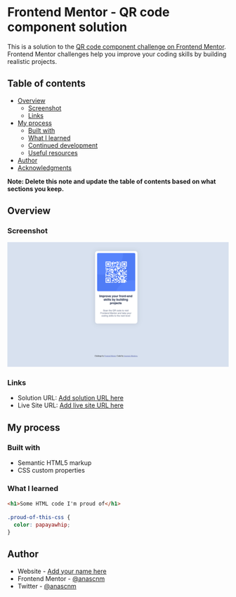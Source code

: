 # Frontend Mentor - QR code component solution

This is a solution to the [QR code component challenge on Frontend Mentor](https://www.frontendmentor.io/challenges/qr-code-component-iux_sIO_H). Frontend Mentor challenges help you improve your coding skills by building realistic projects. 

## Table of contents

- [Overview](#overview)
  - [Screenshot](#screenshot)
  - [Links](#links)
- [My process](#my-process)
  - [Built with](#built-with)
  - [What I learned](#what-i-learned)
  - [Continued development](#continued-development)
  - [Useful resources](#useful-resources)
- [Author](#author)
- [Acknowledgments](#acknowledgments)

**Note: Delete this note and update the table of contents based on what sections you keep.**

## Overview

### Screenshot

![](./screenshot.png)

### Links

- Solution URL: [Add solution URL here](https://github.com/anascnm/qr-code-component-main)
- Live Site URL: [Add live site URL here](https://anas-qr-code-component.netlify.app/)

## My process

### Built with

- Semantic HTML5 markup
- CSS custom properties

### What I learned

```html
<h1>Some HTML code I'm proud of</h1>
```
```css
.proud-of-this-css {
  color: papayawhip;
}
```

## Author

- Website - [Add your name here](https://www.your-site.com)
- Frontend Mentor - [@anascnm](https://www.frontendmentor.io/profile/anascnm)
- Twitter - [@anascnm](https://www.twitter.com/anascnm)

